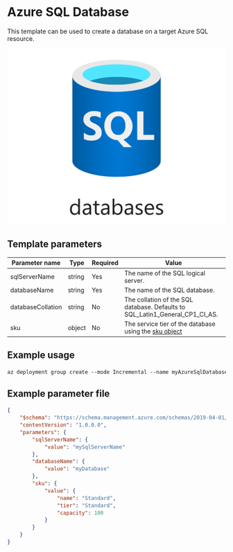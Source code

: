 # Azure SQL Database

This template can be used to create a database on a target Azure SQL resource.

![Resource view](overview.png)

## Template parameters

| Parameter name    | Type   | Required | Value                                                                                                                                                                   |
|-------------------|--------|----------|-------------------------------------------------------------------------------------------------------------------------------------------------------------------------|
| sqlServerName     | string | Yes      | The name of the SQL logical server.                                                                                                                                     |
| databaseName      | string | Yes      | The name of the SQL database.                                                                                                                                           |
| databaseCollation | string | No       | The collation of the SQL database. Defaults to SQL_Latin1_General_CP1_CI_AS.                                                                                            |
| sku               | object | No       | The service tier of the database using the [sku object](https://docs.microsoft.com/en-us/azure/templates/microsoft.sql/2019-06-01-preview/servers/databases#sku-object) |

## Example usage

``` ps
az deployment group create --mode Incremental --name myAzureSqlDatabaseDeployment --resource-group myResourceGroup --template-file ./azuredeploy.json --template-uri "https://raw.githubusercontent.com/equinor/ioc-shared-infrastructure/master/resources/resourceAzureSqlDatabase/azuredeploy.jsonc"
```

## Example parameter file

``` json
{
    "$schema": "https://schema.management.azure.com/schemas/2019-04-01/deploymentParameters.json#",
    "contentVersion": "1.0.0.0",
    "parameters": {
        "sqlServerName": {
            "value": "mySqlServerName"
        },
        "databaseName": {
            "value": "myDatabase"
        },
        "sku": {
            "value": {
                "name": "Standard",
                "tier": "Standard",
                "capacity": 100
            }
        }
    }
}
```
